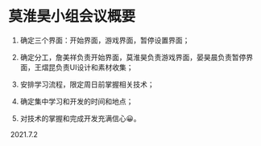 # 莫淮昊小组会议概要

1. 确定三个界面：开始界面，游戏界面，暂停设置界面；

2. 确定分工，詹美祥负责开始界面，莫淮昊负责游戏界面，晏昊晨负责暂停界面，王熠昆负责UI设计和素材收集；

3. 安排学习流程，限定周日前掌握相关技术；

4. 确定集中学习和开发的时间和地点；

5. 对技术的掌握和完成开发充满信心😀。

   


​																																	         2021.7.2

